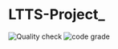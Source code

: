 # LTTS-Project_
![Quality check](https://www.code-inspector.com/project/25157/score/svg)
![code grade](https://www.code-inspector.com/project/25157/status/svg)

